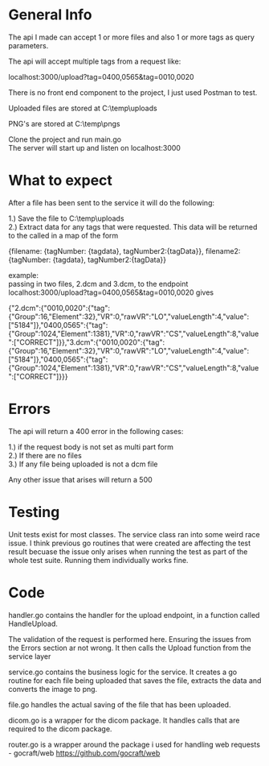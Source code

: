 # General Info

The api I made can accept 1 or more files and also 1 or more tags as query parameters.

The api will accept multiple tags from a request like: 

localhost:3000/upload?tag=0400,0565&tag=0010,0020

There is no front end component to the project, I just used Postman to test.

Uploaded files are stored at C:\temp\uploads 

PNG's are stored at C:\temp\pngs

Clone the project and run main.go <br>
The server will start up and listen on localhost:3000

# What to expect

After a file has been sent to the service it will do the following:

1.) Save the file to C:\temp\uploads <br>
2.) Extract data for any tags that were requested. This data will be returned to the called in a map of the form

{filename: {tagNumber: {tagdata}, tagNumber2:{tagData}}, filename2: {tagNumber: {tagdata}, tagNumber2:{tagData}}

example: <br>
passing in two files, 2.dcm and 3.dcm, to the endpoint localhost:3000/upload?tag=0400,0565&tag=0010,0020 gives

{"2.dcm":{"0010,0020":{"tag":{"Group":16,"Element":32},"VR":0,"rawVR":"LO","valueLength":4,"value":["5184"]},"0400,0565":{"tag":{"Group":1024,"Element":1381},"VR":0,"rawVR":"CS","valueLength":8,"value":["CORRECT"]}},"3.dcm":{"0010,0020":{"tag":{"Group":16,"Element":32},"VR":0,"rawVR":"LO","valueLength":4,"value":["5184"]},"0400,0565":{"tag":{"Group":1024,"Element":1381},"VR":0,"rawVR":"CS","valueLength":8,"value":["CORRECT"]}}}

# Errors

The api will return a 400 error in the following cases:

1.) if the request body is not set as multi part form <br>
2.) If there are no files <br>
3.) If any file being uploaded is not a dcm file <br>

Any other issue that arises will return a 500

# Testing

Unit tests exist for most classes. The service class ran into some weird race issue. I think previous go routines that were created are affecting the test result becuase the issue only arises when running the test as part of the whole test suite. Running them individually works fine. 

# Code 

handler.go contains the handler for the upload endpoint, in a function called HandleUpload. 

The validation of the request is performed here. Ensuring the issues from the Errors section ar not wrong. It then calls the Upload function from the service layer

service.go contains the business logic for the service. It creates a go routine for each file being uploaded that saves the file, extracts the data and converts the image to png.

file.go handles the actual saving of the file that has been uploaded.

dicom.go is a wrapper for the dicom package. It handles calls that are required to the dicom package.

router.go is a wrapper around the package i used for handling web requests - gocraft/web https://github.com/gocraft/web
